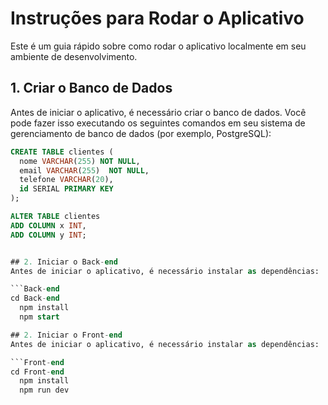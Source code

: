 # Instruções para Rodar o Aplicativo

Este é um guia rápido sobre como rodar o aplicativo localmente em seu ambiente de desenvolvimento.

## 1. Criar o Banco de Dados

Antes de iniciar o aplicativo, é necessário criar o banco de dados. Você pode fazer isso executando os seguintes comandos em seu sistema de gerenciamento de banco de dados (por exemplo, PostgreSQL):

```sql
CREATE TABLE clientes (
  nome VARCHAR(255) NOT NULL,
  email VARCHAR(255)  NOT NULL,
  telefone VARCHAR(20),
  id SERIAL PRIMARY KEY
);

ALTER TABLE clientes
ADD COLUMN x INT,
ADD COLUMN y INT;


## 2. Iniciar o Back-end
Antes de iniciar o aplicativo, é necessário instalar as dependências:

```Back-end
cd Back-end
  npm install
  npm start

## 2. Iniciar o Front-end
Antes de iniciar o aplicativo, é necessário instalar as dependências:

```Front-end
cd Front-end
  npm install
  npm run dev